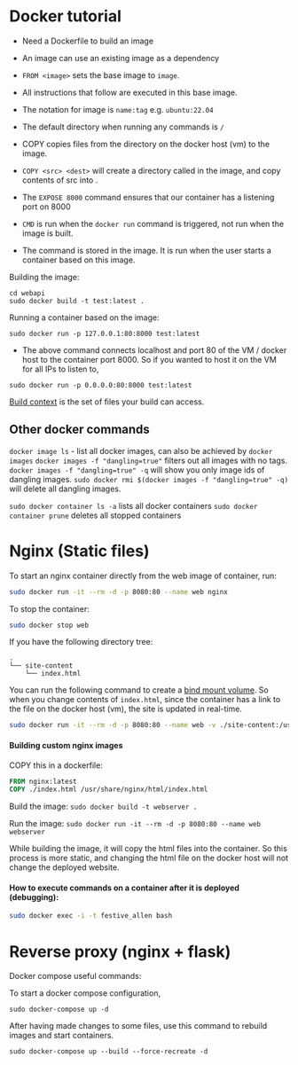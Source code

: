 # Docker tutorial

- Need a Dockerfile to build an image
- An image can use an existing image as a dependency
- `FROM <image>` sets the base image to `image`.
- All instructions that follow are executed in this base image.
- The notation for image is `name:tag` e.g. `ubuntu:22.04`

- The default directory when running any commands is `/`
- COPY copies files from the directory on the docker host (vm) to the image.
- `COPY <src> <dest>` will create a directory called <dest> in the image, and copy contents of src into <dest>.

- The `EXPOSE 8000` command ensures that our container has a listening port on 8000
- `CMD` is run when the `docker run` command is triggered, not run when the image is built.
- The command is stored in the image. It is run when the user starts a container based on this image.

Building the image:
```
cd webapi
sudo docker build -t test:latest .
```
Running a container based on the image:
```
sudo docker run -p 127.0.0.1:80:8000 test:latest
```
- The above command connects localhost and port 80 of the VM / docker host to the container port 8000. So if you wanted to host it on the VM for all IPs to listen to,
```
sudo docker run -p 0.0.0.0:80:8000 test:latest
```

[Build context](https://docs.docker.com/build/concepts/context/) is the set of files your build can access.

## Other docker commands

`docker image ls` - list all docker images, can also be achieved by `docker images`
`docker images -f "dangling=true"` filters out all images with no tags.
`docker images -f "dangling=true" -q` will show you only image ids of dangling images.
`sudo docker rmi $(docker images -f "dangling=true" -q)` will delete all dangling images.

`sudo docker container ls -a` lists all docker containers
`sudo docker container prune` deletes all stopped containers


# Nginx (Static files)

To start an nginx container directly from the web image of container, run:

```bash
sudo docker run -it --rm -d -p 8080:80 --name web nginx
```

To stop the container:
```bash
sudo docker stop web
```

If you have the following directory tree:
```
.
└── site-content
    └── index.html
```
You can run the following command to create a [bind mount volume](https://docs.docker.com/engine/storage/bind-mounts/). So when you change contents of `index.html`, since the container has a link to the file on the docker host (vm), the site is updated in real-time.

```bash
sudo docker run -it --rm -d -p 8080:80 --name web -v ./site-content:/usr/share/nginx/html nginx
```

#### Building custom nginx images

COPY this in a dockerfile:

```Dockerfile
FROM nginx:latest
COPY ./index.html /usr/share/nginx/html/index.html
```

Build the image: `sudo docker build -t webserver .`

Run the image: `sudo docker run -it --rm -d -p 8080:80 --name web webserver`

While building the image, it will copy the html files into the container. 
So this process is more static, and changing the html file on the docker host will not change the deployed website.

#### How to execute commands on a container after it is deployed (debugging):

```bash
sudo docker exec -i -t festive_allen bash
```

# Reverse proxy (nginx + flask)

Docker compose useful commands:

To start a docker compose configuration,
```
sudo docker-compose up -d
```


After having made changes to some files, use this command to rebuild images and start containers.
```
sudo docker-compose up --build --force-recreate -d
```